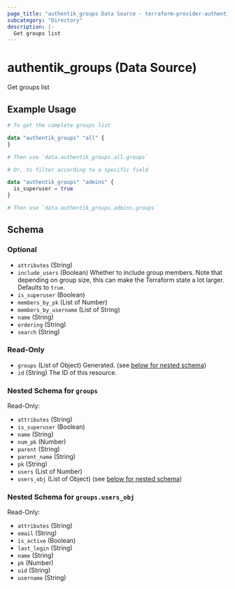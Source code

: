 ```yaml
---
page_title: "authentik_groups Data Source - terraform-provider-authentik"
subcategory: "Directory"
description: |-
  Get groups list
---
```


# authentik_groups (Data Source)

Get groups list

## Example Usage

```terraform
# To get the complete groups list

data "authentik_groups" "all" {
}

# Then use `data.authentik_groups.all.groups`

# Or, to filter according to a specific field

data "authentik_groups" "admins" {
  is_superuser = true
}

# Then use `data.authentik_groups.admins.groups`
```

<!-- schema generated by tfplugindocs -->
## Schema

### Optional

- `attributes` (String)
- `include_users` (Boolean) Whether to include group members. Note that depending on group size, this can make the Terraform state a lot larger. Defaults to `true`.
- `is_superuser` (Boolean)
- `members_by_pk` (List of Number)
- `members_by_username` (List of String)
- `name` (String)
- `ordering` (String)
- `search` (String)

### Read-Only

- `groups` (List of Object) Generated. (see [below for nested schema](#nestedatt--groups))
- `id` (String) The ID of this resource.

<a id="nestedatt--groups"></a>
### Nested Schema for `groups`

Read-Only:

- `attributes` (String)
- `is_superuser` (Boolean)
- `name` (String)
- `num_pk` (Number)
- `parent` (String)
- `parent_name` (String)
- `pk` (String)
- `users` (List of Number)
- `users_obj` (List of Object) (see [below for nested schema](#nestedobjatt--groups--users_obj))

<a id="nestedobjatt--groups--users_obj"></a>
### Nested Schema for `groups.users_obj`

Read-Only:

- `attributes` (String)
- `email` (String)
- `is_active` (Boolean)
- `last_login` (String)
- `name` (String)
- `pk` (Number)
- `uid` (String)
- `username` (String)
